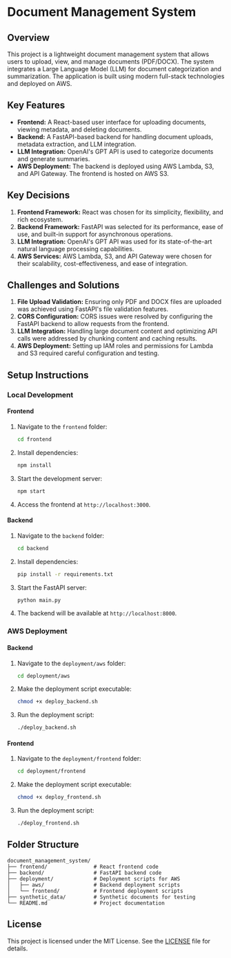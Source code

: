 
# Document Management System

## Overview

This project is a lightweight document management system that allows users to upload, view, and manage documents (PDF/DOCX). The system integrates a Large Language Model (LLM) for document categorization and summarization. The application is built using modern full-stack technologies and deployed on AWS.

## Key Features

- **Frontend:** A React-based user interface for uploading documents, viewing metadata, and deleting documents.
- **Backend:** A FastAPI-based backend for handling document uploads, metadata extraction, and LLM integration.
- **LLM Integration:** OpenAI's GPT API is used to categorize documents and generate summaries.
- **AWS Deployment:** The backend is deployed using AWS Lambda, S3, and API Gateway. The frontend is hosted on AWS S3.

## Key Decisions

1. **Frontend Framework:** React was chosen for its simplicity, flexibility, and rich ecosystem.
2. **Backend Framework:** FastAPI was selected for its performance, ease of use, and built-in support for asynchronous operations.
3. **LLM Integration:** OpenAI's GPT API was used for its state-of-the-art natural language processing capabilities.
4. **AWS Services:** AWS Lambda, S3, and API Gateway were chosen for their scalability, cost-effectiveness, and ease of integration.

## Challenges and Solutions

1. **File Upload Validation:** Ensuring only PDF and DOCX files are uploaded was achieved using FastAPI's file validation features.
2. **CORS Configuration:** CORS issues were resolved by configuring the FastAPI backend to allow requests from the frontend.
3. **LLM Integration:** Handling large document content and optimizing API calls were addressed by chunking content and caching results.
4. **AWS Deployment:** Setting up IAM roles and permissions for Lambda and S3 required careful configuration and testing.

## Setup Instructions

### Local Development

#### Frontend
1. Navigate to the `frontend` folder:
   ```bash
   cd frontend
   ```
2. Install dependencies:
   ```bash
   npm install
   ```
3. Start the development server:
   ```bash
   npm start
   ```
4. Access the frontend at `http://localhost:3000`.

#### Backend
1. Navigate to the `backend` folder:
   ```bash
   cd backend
   ```
2. Install dependencies:
   ```bash
   pip install -r requirements.txt
   ```
3. Start the FastAPI server:
   ```bash
   python main.py
   ```
4. The backend will be available at `http://localhost:8000`.

### AWS Deployment

#### Backend
1. Navigate to the `deployment/aws` folder:
   ```bash
   cd deployment/aws
   ```
2. Make the deployment script executable:
   ```bash
   chmod +x deploy_backend.sh
   ```
3. Run the deployment script:
   ```bash
   ./deploy_backend.sh
   ```

#### Frontend
1. Navigate to the `deployment/frontend` folder:
   ```bash
   cd deployment/frontend
   ```
2. Make the deployment script executable:
   ```bash
   chmod +x deploy_frontend.sh
   ```
3. Run the deployment script:
   ```bash
   ./deploy_frontend.sh
   ```

## Folder Structure

```
document_management_system/
├── frontend/               # React frontend code
├── backend/                # FastAPI backend code
├── deployment/             # Deployment scripts for AWS
│   ├── aws/                # Backend deployment scripts
│   └── frontend/           # Frontend deployment scripts
├── synthetic_data/         # Synthetic documents for testing
└── README.md               # Project documentation
```

## License

This project is licensed under the MIT License. See the [LICENSE](LICENSE) file for details.
